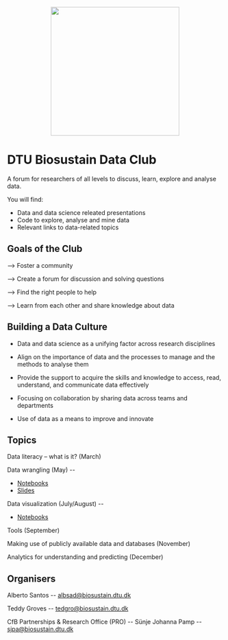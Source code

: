 <p align="center">
  <img src="figures/data_club_logo_small.png" width="300">
</p>

# DTU Biosustain Data Club

A forum for researchers of all levels to discuss, learn, explore and analyse data.

You will find:
- Data and data science releated presentations
- Code to explore, analyse and mine data
- Relevant links to data-related topics

## Goals of the Club

—> Foster a community

—> Create a forum for discussion and solving questions

—> Find the right people to help

—> Learn from each other and share knowledge about data

## Building a Data Culture

- Data and data science as a unifying factor across research disciplines

- Align on the importance of data and the processes to manage and the methods to analyse them

- Provide the support to acquire the skills and knowledge to access, read, understand, and communicate data effectively

- Focusing on collaboration by sharing data across teams and departments

- Use of data as a means to improve and innovate

## Topics

Data literacy – what is it? (March)

Data wrangling (May) -- 
  - [Notebooks](https://github.com/biosustain/data_club/tree/main/notebooks/data_wrangling)
  - [Slides](https://github.com/biosustain/data_club/blob/main/slides/2_data_wrangling.pdf)

Data visualization (July/August) --
- [Notebooks](https://github.com/biosustain/data_club/tree/main/notebooks/visualisation_with_matplotlib)

Tools (September)

Making use of publicly available data and databases (November)

Analytics for understanding and predicting (December)

## Organisers

Alberto Santos -- albsad@biosustain.dtu.dk

Teddy Groves -- tedgro@biosustain.dtu.dk

CfB Partnerships & Research Office (PRO) -- Sünje Johanna Pamp -- sjpa@biosustain.dtu.dk
